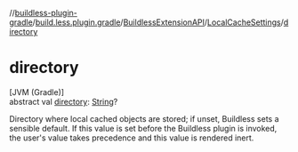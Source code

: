//[buildless-plugin-gradle](../../../../index.md)/[build.less.plugin.gradle](../../index.md)/[BuildlessExtensionAPI](../index.md)/[LocalCacheSettings](index.md)/[directory](directory.md)

# directory

[JVM (Gradle)]\
abstract val [directory](directory.md): [String](https://kotlinlang.org/api/latest/jvm/stdlib/kotlin/-string/index.html)?

Directory where local cached objects are stored; if unset, Buildless sets a sensible default. If this value is set before the Buildless plugin is invoked, the user's value takes precedence and this value is rendered inert.
